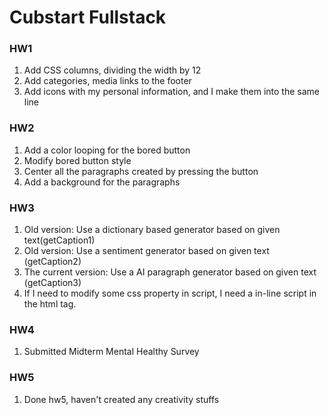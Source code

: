 # Cubstart Fullstack
### HW1
1. Add CSS columns, dividing the width by 12
2. Add categories, media links to the footer
3. Add icons with my personal information, and I make them into the same line

### HW2
1. Add a color looping for the bored button
2. Modify bored button style
3. Center all the paragraphs created by pressing the button
4. Add a background for the paragraphs

### HW3
1. Old version: Use a dictionary based generator based on given text(getCaption1)
2. Old version: Use a sentiment generator based on given text (getCaption2)
3. The current version: Use a AI paragraph generator based on given text (getCaption3)
4. If I need to modify some css property in script, I need a in-line script in the html tag.

### HW4
1. Submitted Midterm Mental Healthy Survey

### HW5
1. Done hw5, haven't created any creativity stuffs
